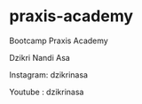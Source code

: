 # praxis-academy

Bootcamp Praxis Academy

Dzikri Nandi Asa









Instagram: dzikrinasa



Youtube  : dzikrinasa
